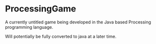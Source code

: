 # ProcessingGame

A currently untitled game being developed in the Java based Processing programming language.

Will potentially be fully converted to java at a later time.
